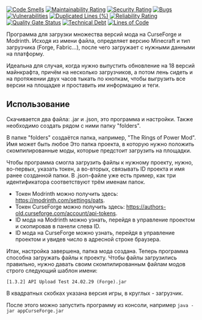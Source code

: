 [![Code Smells][code_smells_badge]][code_smells_link]
[![Maintainability Rating][maintainability_rating_badge]][maintainability_rating_link]
[![Security Rating][security_rating_badge]][security_rating_link]
[![Bugs][bugs_badge]][bugs_link]
[![Vulnerabilities][vulnerabilities_badge]][vulnerabilities_link]
[![Duplicated Lines (%)][duplicated_lines_density_badge]][duplicated_lines_density_link]
[![Reliability Rating][reliability_rating_badge]][reliability_rating_link]
[![Quality Gate Status][quality_gate_status_badge]][quality_gate_status_link]
[![Technical Debt][technical_debt_badge]][technical_debt_link]
[![Lines of Code][lines_of_code_badge]][lines_of_code_link]

Программа для загрузки множества версий мода на CurseForge и Modrinth. Исходя из имени файла, определяет версию
Minecraft и тип загрузчика (Forge, Fabric...), после чего загружает с нужными данными на платформу.

Идеальна для случая, когда нужно выпустить обновление на 18 версий майнкрафта, причём на несколько загрузчиков, а потом
лень сидеть и на протяжении двух часов тыкать по кнопкам, чтобы выгрузить все версии на площадке и проставить им
информацию и теги.

## Использование

Скачивается два файла: .jar и .json, это программа и настройки. Также необходимо создать рядом с ними папку "folders".

В папке "folders" создаётся папка, например, "The Rings of Power Mod". Имя может быть любое Это папка проекта, в которую
нужно положить
скомпилированные моды, которые предстоит загрузить на площадки.

Чтобы программа смогла загрузить файлы к нужному проекту, нужно, во-первых, указать токен, а во-вторых, связывать ID
проекта и имя ранее созданной папки. В .json-файле уже есть пример, как три идентификатора соответствуют трём именам
папок.

* Токен Modrinth можно получить здесь: https://modrinth.com/settings/pats.
* Токен CurseForge можно получить здесь: https://authors-old.curseforge.com/account/api-tokens.
* ID мода на Modrinth можно узнать, перейдя в управление проектом и скопировав в панели слева ID.
* ID мода на CurseForge можно узнать, перейдя в управление проектом и увидев число в адресной строке браузера.

Итак, настройка завершена, папка мода создана. Теперь программа способна загружать файлы к проекту. Чтобы файлы
загрузились правильно, нужно давать своим скомпилированным файлам модов строго следующий шаблон имени:

`[1.3.2] API Upload Test 24.02.29 (Forge).jar`

В квадратных скобках указана версия игры, в круглых - загрузчик.

После этого можно запустить программу из консоли, например `java -jar appCurseForge.jar`

<!----------------------------------------------------------------------------->

[code_smells_badge]: https://sonarcloud.io/api/project_badges/measure?project=Hummel009_CurseForge-Mod-Uploader&metric=code_smells

[code_smells_link]: https://sonarcloud.io/summary/overall?id=Hummel009_CurseForge-Mod-Uploader

[maintainability_rating_badge]: https://sonarcloud.io/api/project_badges/measure?project=Hummel009_CurseForge-Mod-Uploader&metric=sqale_rating

[maintainability_rating_link]: https://sonarcloud.io/summary/overall?id=Hummel009_CurseForge-Mod-Uploader

[security_rating_badge]: https://sonarcloud.io/api/project_badges/measure?project=Hummel009_CurseForge-Mod-Uploader&metric=security_rating

[security_rating_link]: https://sonarcloud.io/summary/overall?id=Hummel009_CurseForge-Mod-Uploader

[bugs_badge]: https://sonarcloud.io/api/project_badges/measure?project=Hummel009_CurseForge-Mod-Uploader&metric=bugs

[bugs_link]: https://sonarcloud.io/summary/overall?id=Hummel009_CurseForge-Mod-Uploader

[vulnerabilities_badge]: https://sonarcloud.io/api/project_badges/measure?project=Hummel009_CurseForge-Mod-Uploader&metric=vulnerabilities

[vulnerabilities_link]: https://sonarcloud.io/summary/overall?id=Hummel009_CurseForge-Mod-Uploader

[duplicated_lines_density_badge]: https://sonarcloud.io/api/project_badges/measure?project=Hummel009_CurseForge-Mod-Uploader&metric=duplicated_lines_density

[duplicated_lines_density_link]: https://sonarcloud.io/summary/overall?id=Hummel009_CurseForge-Mod-Uploader

[reliability_rating_badge]: https://sonarcloud.io/api/project_badges/measure?project=Hummel009_CurseForge-Mod-Uploader&metric=reliability_rating

[reliability_rating_link]: https://sonarcloud.io/summary/overall?id=Hummel009_CurseForge-Mod-Uploader

[quality_gate_status_badge]: https://sonarcloud.io/api/project_badges/measure?project=Hummel009_CurseForge-Mod-Uploader&metric=alert_status

[quality_gate_status_link]: https://sonarcloud.io/summary/overall?id=Hummel009_CurseForge-Mod-Uploader

[technical_debt_badge]: https://sonarcloud.io/api/project_badges/measure?project=Hummel009_CurseForge-Mod-Uploader&metric=sqale_index

[technical_debt_link]: https://sonarcloud.io/summary/overall?id=Hummel009_CurseForge-Mod-Uploader

[lines_of_code_badge]: https://sonarcloud.io/api/project_badges/measure?project=Hummel009_CurseForge-Mod-Uploader&metric=ncloc

[lines_of_code_link]: https://sonarcloud.io/summary/overall?id=Hummel009_CurseForge-Mod-Uploader
